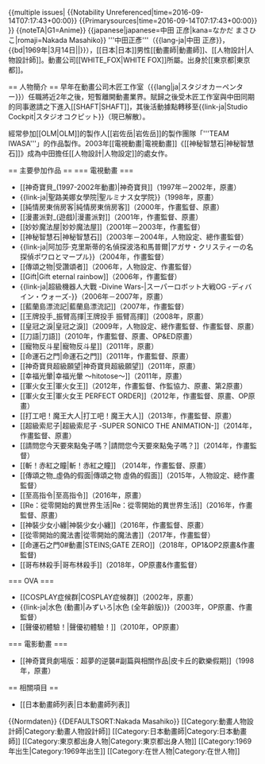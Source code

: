 {{multiple issues|
{{Notability Unreferenced|time=2016-09-14T07:17:43+00:00}}
{{Primarysources|time=2016-09-14T07:17:43+00:00}}
}}
{{noteTA|G1=Anime}}
{{japanese|japanese=中田 正彦|kana=なかだ まさひこ|romaji=Nakada Masahiko}}
'''中田正彥'''（{{lang-ja|中田 正彦}}，{{bd|1969年|3月14日||}}），[[日本|日本]]男性[[動畫師|動畫師]]、[[人物設計|人物設計師]]。動畫公司[[WHITE_FOX|WHITE FOX]]所屬。出身於[[東京都|東京都]]。

== 人物簡介 ==
早年在動畫公司木匠工作室（{{lang|ja|スタジオカーペンター}}）任職將近2年之後，短暫離開動畫業界。賦歸之後受木匠工作室與中田同期的同事邀請之下進入[[SHAFT|SHAFT]]，其後活動據點轉移至{{link-ja|Studio Cockpit|スタジオコクピット}}（現已解散）。

經常參加[[OLM|OLM]]的製作人[[岩佐岳|岩佐岳]]的製作團隊「'''TEAM IWASA'''」的作品製作。2003年[[電視動畫|電視動畫]]《[[神秘智慧石|神秘智慧石]]》成為中田擔任[[人物設計|人物設定]]的處女作。

== 主要參加作品 ==
=== 電視動畫 ===
* [[神奇寶貝_(1997-2002年動畫)|神奇寶貝]]（1997年－2002年，原畫<!--第3、5、9、15、21、28、33話-->）
* {{link-ja|聖路美娜女學院|聖ルミナス女学院}}（1998年，原畫）
* [[純情房東俏房客|純情房東俏房客]]（2000年，作畫監督、原畫）
* [[漫畫派對_(遊戲)|漫畫派對]]（2001年，作畫監督、原畫）
* [[妙妙魔法屋|妙妙魔法屋]]（2001年－2003年，作畫監督）
* [[神秘智慧石|神秘智慧石]]（2003年－2004年，人物設定、總作畫監督）
* {{link-ja|阿加莎·克里斯蒂的名偵探波洛和馬普爾|アガサ・クリスティーの名探偵ポワロとマープル}}（2004年，作畫監督）
* [[傳頌之物|受讚頌者]]（2006年，人物設定、作畫監督）
* [[Gift|Gift eternal rainbow]]（2006年，作畫監督）
* {{link-ja|超級機器人大戰 -Divine Wars-|スーパーロボット大戦OG -ディバイン・ウォーズ-}}（2006年－2007年，原畫）
* [[藍蘭島漂流記|藍蘭島漂流記]]（2007年，作畫監督）
* [[王牌投手_振臂高揮|王牌投手 振臂高揮]]（2008年，原畫）
* [[皇冠之淚|皇冠之淚]]（2009年，人物設定、總作畫監督、作畫監督、原畫）
* [[刀語|刀語]]（2010年，作畫監督、原畫、OP&ED原畫）
* [[寵物反斗星|寵物反斗星]]（2011年，原畫）
* [[命運石之門|命運石之門]]（2011年，作畫監督、原畫）
* [[神奇寶貝超級願望|神奇寶貝超級願望]]（2011年，原畫）
* [[幸福光暈|幸福光暈 ～hitotose～]]（2011年，原畫）
* [[軍火女王|軍火女王]]（2012年，作畫監督、作監協力、原畫、第2原畫）
* [[軍火女王|軍火女王 PERFECT ORDER]]（2012年，作畫監督、原畫、OP原畫）
* [[打工吧！魔王大人|打工吧！魔王大人]]（2013年，作畫監督、原畫）
* [[超級索尼子|超級索尼子 -SUPER SONICO THE ANIMATION-]]（2014年，作畫監督、原畫）
* [[請問您今天要來點兔子嗎？|請問您今天要來點兔子嗎？]]（2014年，作畫監督）
* [[斬！赤紅之瞳|斬！赤紅之瞳]] （2014年，作畫監督、原畫）
* [[傳頌之物_虛偽的假面|傳頌之物 虛偽的假面]]（2015年，人物設定、總作畫監督）
* [[至高指令|至高指令]]（2016年，原畫）
* [[Re：從零開始的異世界生活|Re：從零開始的異世界生活]]（2016年，作畫監督、原畫）
* [[神裝少女小纏|神裝少女小纏]]（2016年，作畫監督、原畫）
* [[從零開始的魔法書|從零開始的魔法書]]（2017年，作畫監督）
* [[命運石之門0#動畫|STEINS;GATE ZERO]]（2018年，OP1&OP2原畫&作畫監督)
* [[哥布林殺手|哥布林殺手]]（2018年，OP原畫&作畫監督）

=== OVA ===
* [[COSPLAY症候群|COSPLAY症候群]]（2002年，原畫）
* {{link-ja|水色 (動畫)|みずいろ|水色 (全年齡版)}}（2003年，OP原畫、作畫監督<!--第2話-->）
* [[聲優初體驗！|聲優初體驗！]]（2010年，OP原畫）

=== 電影動畫 ===
* [[神奇寶貝劇場版：超夢的逆襲#副篇與相關作品|皮卡丘的歡樂假期]]（1998年，原畫）

== 相關項目 ==
* [[日本動畫師列表|日本動畫師列表]]

{{Normdaten}}
{{DEFAULTSORT:Nakada Masahiko}}
[[Category:動畫人物設計師|Category:動畫人物設計師]]
[[Category:日本動畫師|Category:日本動畫師]]
[[Category:東京都出身人物|Category:東京都出身人物]]
[[Category:1969年出生|Category:1969年出生]]
[[Category:在世人物|Category:在世人物]]